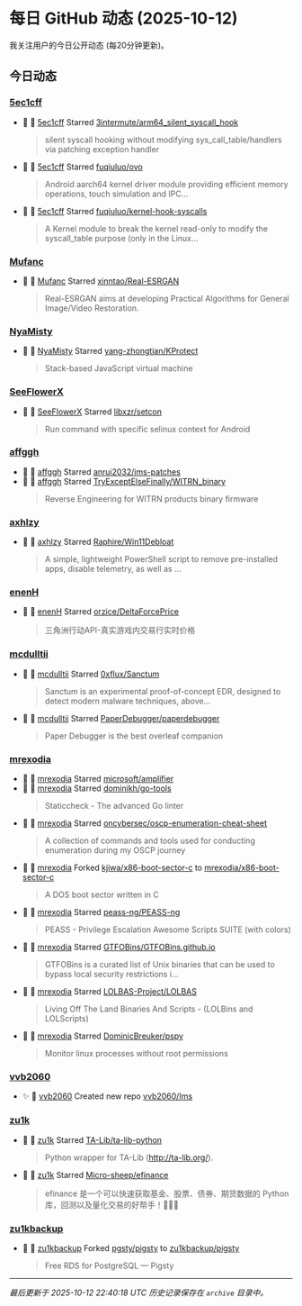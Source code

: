 # 每日 GitHub 动态 (2025-10-12)

我关注用户的今日公开动态 (每20分钟更新)。

## 今日动态

### [5ec1cff](https://github.com/5ec1cff)
- 🌟 👤 [5ec1cff](https://github.com/5ec1cff) Starred [3intermute/arm64_silent_syscall_hook](https://github.com/3intermute/arm64_silent_syscall_hook)
  > silent syscall hooking without modifying sys_call_table/handlers via patching exception handler
- 🌟 👤 [5ec1cff](https://github.com/5ec1cff) Starred [fuqiuluo/ovo](https://github.com/fuqiuluo/ovo)
  > Android aarch64 kernel driver module providing efficient memory operations, touch simulation and IPC...
- 🌟 👤 [5ec1cff](https://github.com/5ec1cff) Starred [fuqiuluo/kernel-hook-syscalls](https://github.com/fuqiuluo/kernel-hook-syscalls)
  > A Kernel module to break the kernel read-only to modify the syscall_table purpose (only in the Linux...

### [Mufanc](https://github.com/Mufanc)
- 🌟 👤 [Mufanc](https://github.com/Mufanc) Starred [xinntao/Real-ESRGAN](https://github.com/xinntao/Real-ESRGAN)
  > Real-ESRGAN aims at developing Practical Algorithms for General Image/Video Restoration.

### [NyaMisty](https://github.com/NyaMisty)
- 🌟 👤 [NyaMisty](https://github.com/NyaMisty) Starred [yang-zhongtian/KProtect](https://github.com/yang-zhongtian/KProtect)
  > Stack-based JavaScript virtual machine

### [SeeFlowerX](https://github.com/SeeFlowerX)
- 🌟 👤 [SeeFlowerX](https://github.com/SeeFlowerX) Starred [libxzr/setcon](https://github.com/libxzr/setcon)
  > Run command with specific selinux context for Android

### [affggh](https://github.com/affggh)
- 🌟 👤 [affggh](https://github.com/affggh) Starred [anrui2032/ims-patches](https://github.com/anrui2032/ims-patches)
- 🌟 👤 [affggh](https://github.com/affggh) Starred [TryExceptElseFinally/WITRN_binary](https://github.com/TryExceptElseFinally/WITRN_binary)
  > Reverse Engineering for WITRN products binary firmware

### [axhlzy](https://github.com/axhlzy)
- 🌟 👤 [axhlzy](https://github.com/axhlzy) Starred [Raphire/Win11Debloat](https://github.com/Raphire/Win11Debloat)
  > A simple, lightweight PowerShell script to remove pre-installed apps, disable telemetry, as well as ...

### [enenH](https://github.com/enenH)
- 🌟 👤 [enenH](https://github.com/enenH) Starred [orzice/DeltaForcePrice](https://github.com/orzice/DeltaForcePrice)
  > 三角洲行动API-真实游戏内交易行实时价格

### [mcdulltii](https://github.com/mcdulltii)
- 🌟 👤 [mcdulltii](https://github.com/mcdulltii) Starred [0xflux/Sanctum](https://github.com/0xflux/Sanctum)
  > Sanctum is an experimental proof-of-concept EDR, designed to detect modern malware techniques, above...
- 🌟 👤 [mcdulltii](https://github.com/mcdulltii) Starred [PaperDebugger/paperdebugger](https://github.com/PaperDebugger/paperdebugger)
  > Paper Debugger is the best overleaf companion

### [mrexodia](https://github.com/mrexodia)
- 🌟 👤 [mrexodia](https://github.com/mrexodia) Starred [microsoft/amplifier](https://github.com/microsoft/amplifier)
- 🌟 👤 [mrexodia](https://github.com/mrexodia) Starred [dominikh/go-tools](https://github.com/dominikh/go-tools)
  > Staticcheck - The advanced Go linter
- 🌟 👤 [mrexodia](https://github.com/mrexodia) Starred [oncybersec/oscp-enumeration-cheat-sheet](https://github.com/oncybersec/oscp-enumeration-cheat-sheet)
  > A collection of commands and tools used for conducting enumeration during my OSCP journey
- 🍴 👤 [mrexodia](https://github.com/mrexodia) Forked [kjiwa/x86-boot-sector-c](https://github.com/kjiwa/x86-boot-sector-c) to [mrexodia/x86-boot-sector-c](https://github.com/mrexodia/x86-boot-sector-c)
  > A DOS boot sector written in C
- 🌟 👤 [mrexodia](https://github.com/mrexodia) Starred [peass-ng/PEASS-ng](https://github.com/peass-ng/PEASS-ng)
  > PEASS - Privilege Escalation Awesome Scripts SUITE (with colors)
- 🌟 👤 [mrexodia](https://github.com/mrexodia) Starred [GTFOBins/GTFOBins.github.io](https://github.com/GTFOBins/GTFOBins.github.io)
  > GTFOBins is a curated list of Unix binaries that can be used to bypass local security restrictions i...
- 🌟 👤 [mrexodia](https://github.com/mrexodia) Starred [LOLBAS-Project/LOLBAS](https://github.com/LOLBAS-Project/LOLBAS)
  > Living Off The Land Binaries And Scripts - (LOLBins and LOLScripts)
- 🌟 👤 [mrexodia](https://github.com/mrexodia) Starred [DominicBreuker/pspy](https://github.com/DominicBreuker/pspy)
  > Monitor linux processes without root permissions

### [vvb2060](https://github.com/vvb2060)
- ✨ 👤 [vvb2060](https://github.com/vvb2060) Created new repo [vvb2060/Ims](https://github.com/vvb2060/Ims)

### [zu1k](https://github.com/zu1k)
- 🌟 👤 [zu1k](https://github.com/zu1k) Starred [TA-Lib/ta-lib-python](https://github.com/TA-Lib/ta-lib-python)
  > Python wrapper for TA-Lib (http://ta-lib.org/).
- 🌟 👤 [zu1k](https://github.com/zu1k) Starred [Micro-sheep/efinance](https://github.com/Micro-sheep/efinance)
  > efinance 是一个可以快速获取基金、股票、债券、期货数据的 Python 库，回测以及量化交易的好帮手！🚀🚀🚀

### [zu1kbackup](https://github.com/zu1kbackup)
- 🍴 👤 [zu1kbackup](https://github.com/zu1kbackup) Forked [pgsty/pigsty](https://github.com/pgsty/pigsty) to [zu1kbackup/pigsty](https://github.com/zu1kbackup/pigsty)
  > Free RDS for PostgreSQL — Pigsty


---
*最后更新于 2025-10-12 22:40:18 UTC*
*历史记录保存在 `archive` 目录中。*
